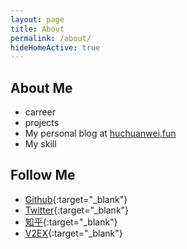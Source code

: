 ```yaml
---
layout: page
title: About
permalink: /about/
hideHomeActive: true
---
```


## About Me

- carreer
- projects
- My personal blog at [huchuanwei.fun](https://www.huchuanwei.com/)
- My skill

## Follow Me

- [Github](https://github.com/{{site.github}}){:target="\_blank"}
- [Twitter](https://twitter.com/{{site.twitter}}){:target="\_blank"}
- [知乎](https://www.zhihu.com/people/{{site.zhihu}}){:target="\_blank"}
- [V2EX](https://www.v2ex.com/member/{{site.v2ex}}){:target="\_blank"}
